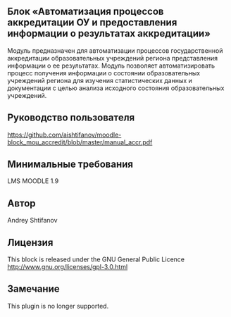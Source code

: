 ## Блок «Автоматизация процессов аккредитации ОУ и предоставления информации о результатах аккредитации»
Модуль предназначен для автоматизации процессов государственной аккредитации образовательных учреждений региона представления информации о ее результатах.  Модуль позволяет автоматизировать процесс получения информации о состоянии образовательных учреждений региона для изучения статистических данных и документации с целью анализа исходного состояния образовательных учреждений. 

## Руководство пользователя
https://github.com/aishtifanov/moodle-block_mou_accredit/blob/master/manual_accr.pdf

## Минимальные требования
LMS MOODLE 1.9

## Автор
Andrey Shtifanov

## Лицензия
This block is released under the GNU General Public Licence http://www.gnu.org/licenses/gpl-3.0.html

## Замечание
This plugin is no longer supported.
